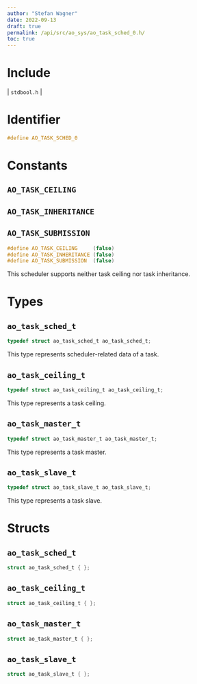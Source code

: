 ```yaml
---
author: "Stefan Wagner"
date: 2022-09-13
draft: true
permalink: /api/src/ao_sys/ao_task_sched_0.h/
toc: true
---
```


# Include

| `stdbool.h` |

# Identifier

```c
#define AO_TASK_SCHED_0
```

# Constants

## `AO_TASK_CEILING`
## `AO_TASK_INHERITANCE`
## `AO_TASK_SUBMISSION`

```c
#define AO_TASK_CEILING     (false)
#define AO_TASK_INHERITANCE (false)
#define AO_TASK_SUBMISSION  (false)
```

This scheduler supports neither task ceiling nor task inheritance.

# Types

## `ao_task_sched_t`

```c
typedef struct ao_task_sched_t ao_task_sched_t;
```

This type represents scheduler-related data of a task.

## `ao_task_ceiling_t`

```c
typedef struct ao_task_ceiling_t ao_task_ceiling_t;
```

This type represents a task ceiling.

## `ao_task_master_t`

```c
typedef struct ao_task_master_t ao_task_master_t;
```

This type represents a task master.

## `ao_task_slave_t`

```c
typedef struct ao_task_slave_t ao_task_slave_t;
```

This type represents a task slave.

# Structs

## `ao_task_sched_t`

```c
struct ao_task_sched_t { };
```

## `ao_task_ceiling_t`

```c
struct ao_task_ceiling_t { };
```

## `ao_task_master_t`

```c
struct ao_task_master_t { };
```

## `ao_task_slave_t`

```c
struct ao_task_slave_t { };
```
